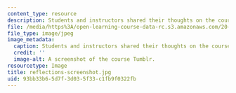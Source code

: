 ```yaml
---
content_type: resource
description: Students and instructors shared their thoughts on the course blog.
file: /media/https%3A/open-learning-course-data-rc.s3.amazonaws.com/20-219-becoming-the-next-bill-nye-writing-and-hosting-the-educational-show-january-iap-2015/93bb33b65d7f3d035f33c1fb9f0322fb_reflections-screenshot.jpg
file_type: image/jpeg
image_metadata:
  caption: Students and instructors shared their thoughts on the course blog.
  credit: ''
  image-alt: A screenshot of the course Tumblr.
resourcetype: Image
title: reflections-screenshot.jpg
uid: 93bb33b6-5d7f-3d03-5f33-c1fb9f0322fb
---
```

